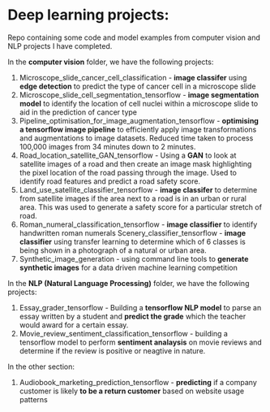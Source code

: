 # Deep learning projects:
Repo containing some code and model examples from computer vision and NLP projects I have completed.

In the **computer vision** folder, we have the following projects:

1.  Microscope_slide_cancer_cell_classification - **image classifer** using **edge detection** to predict the type of cancer cell in a microscope slide   
2.  Microscope_slide_cell_segmentation_tensorflow - **image segmentation model** to identify the location of cell nuclei within a microscope slide to aid in the prediction of cancer type          
3.  Pipeline_optimisation_for_image_augmentation_tensorflow - **optimising a tensorflow image pipeline** to efficiently apply image transformations and augmentations to image datasets. Reduced time taken to process 100,000 images from 34 minutes down to 2 minutes.
4.  Road_location_satellite_GAN_tensorflow - Using a **GAN** to look at satellite images of a road and then create an image mask highlighting the pixel location of the road passing through the image. Used to identify road features and predict a road safety score. 
5.  Land_use_satellite_classifier_tensorflow - **image classifer** to determine from satellite images if the area next to a road is in an urban or rural area. This was used to generate a safety score for a particular stretch of road.  
6.  Roman_numeral_classification_tensorflow - **image classifier** to identify handwritten roman numerals
Scenery_classifier_tensorflow - **image classifier** using transfer learning to determine which of 6 classes is being shown in a photograph of a natural or urban area. 
7. Synthetic_image_generation - using command line tools to **generate synthetic images** for a data driven machine learning competition

In the **NLP (Natural Language Processing)** folder, we have the following projects:

1.  Essay_grader_tensorflow - Building a **tensorflow NLP model** to parse an essay written by a student and **predict the grade** which the teacher would award for a certain essay.
2.  Movie_review_sentiment_classification_tensorflow - building a tensorflow model to perform **sentiment analaysis** on movie reviews and determine if the review is positive or neagtive in nature. 

In the other section:

1. Audiobook_marketing_prediction_tensorflow - **predicting** if a company customer is likely **to be a return customer** based on website usage patterns

